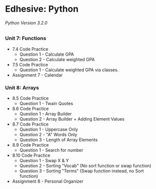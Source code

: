 # Edhesive: Python
###### _Python Version 3.2.0_

### Unit 7: Functions
* 7.4 Code Practice
    * Question 1 - Calculate GPA
    * Question 2 - Calculate weighted GPA
* 7.5 Code Practice
    * Question 1 - Calculate weighted GPA via classes.
* Assignment 7 - Calendar

### Unit 8: Arrays
* 8.5 Code Practice
   * Question 1 - Twain Quotes
* 8.6 Code Practice 
   * Question 1 - Array Builder
   * Question 2 - Array Builder + Adding Element Values
* 8.7 Code Practice
   * Question 1 - Uppercase Only
   * Question 2 - "A" Words Only
   * Question 3 - Length of Array Elements
* 8.9 Code Practice
   * Question 1 - Search for number
* 8.10 Code Practice
   * Question 1 - Swap X & Y
   * Question 2 - Sorting "Vocab" (No sort function or swap function)
   * Question 3 - Sorting "Terms" (Swap function instead, no Sort function)
* Assignment 8 - Personal Organizer
